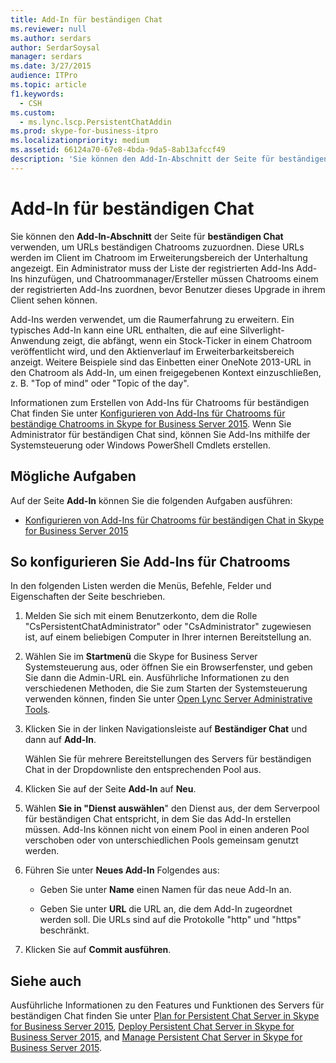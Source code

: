 ```yaml
---
title: Add-In für beständigen Chat
ms.reviewer: null
ms.author: serdars
author: SerdarSoysal
manager: serdars
ms.date: 3/27/2015
audience: ITPro
ms.topic: article
f1.keywords:
  - CSH
ms.custom:
  - ms.lync.lscp.PersistentChatAddin
ms.prod: skype-for-business-itpro
ms.localizationpriority: medium
ms.assetid: 66124a70-67e8-4bda-9da5-8ab13afccf49
description: 'Sie können den Add-In-Abschnitt der Seite für beständigen Chat verwenden, um URLs beständigen Chatrooms zuzuordnen. Diese URLs werden im Client im Chatroom im Erweiterungsbereich der Unterhaltung angezeigt. Ein Administrator muss der Liste der registrierten Add-Ins Add-Ins hinzufügen, und Chatroommanager/Ersteller müssen Chatrooms einem der registrierten Add-Ins zuordnen, bevor Benutzer dieses Upgrade in ihrem Client sehen können.'
---
```


# <a name="persistent-chat-add-in"></a>Add-In für beständigen Chat

Sie können den **Add-In-Abschnitt** der Seite für **beständigen Chat** verwenden, um URLs beständigen Chatrooms zuzuordnen. Diese URLs werden im Client im Chatroom im Erweiterungsbereich der Unterhaltung angezeigt. Ein Administrator muss der Liste der registrierten Add-Ins Add-Ins hinzufügen, und Chatroommanager/Ersteller müssen Chatrooms einem der registrierten Add-Ins zuordnen, bevor Benutzer dieses Upgrade in ihrem Client sehen können.

Add-Ins werden verwendet, um die Raumerfahrung zu erweitern. Ein typisches Add-In kann eine URL enthalten, die auf eine Silverlight-Anwendung zeigt, die abfängt, wenn ein Stock-Ticker in einem Chatroom veröffentlicht wird, und den Aktienverlauf im Erweiterbarkeitsbereich anzeigt. Weitere Beispiele sind das Einbetten einer OneNote 2013-URL in den Chatroom als Add-In, um einen freigegebenen Kontext einzuschließen, z. B. "Top of mind" oder "Topic of the day".

Informationen zum Erstellen von Add-Ins für Chatrooms für beständigen Chat finden Sie unter [Konfigurieren von Add-Ins für Chatrooms für beständige Chatrooms in Skype for Business Server 2015](../../manage/persistent-chat/configure-add-ins.md). Wenn Sie Administrator für beständigen Chat sind, können Sie Add-Ins mithilfe der Systemsteuerung oder Windows PowerShell Cmdlets erstellen.

## <a name="tasks-that-you-can-perform"></a>Mögliche Aufgaben

Auf der Seite **Add-In** können Sie die folgenden Aufgaben ausführen:

- [Konfigurieren von Add-Ins für Chatrooms für beständigen Chat in Skype for Business Server 2015](../../manage/persistent-chat/configure-add-ins.md)

## <a name="to-configure-add-ins-for-chat-rooms"></a>So konfigurieren Sie Add-Ins für Chatrooms

In den folgenden Listen werden die Menüs, Befehle, Felder und Eigenschaften der Seite beschrieben.

1. Melden Sie sich mit einem Benutzerkonto, dem die Rolle "CsPersistentChatAdministrator" oder "CsAdministrator" zugewiesen ist, auf einem beliebigen Computer in Ihrer internen Bereitstellung an.

2. Wählen Sie im **Startmenü** die Skype for Business Server Systemsteuerung aus, oder öffnen Sie ein Browserfenster, und geben Sie dann die Admin-URL ein. Ausführliche Informationen zu den verschiedenen Methoden, die Sie zum Starten der Systemsteuerung verwenden können, finden Sie unter [Open Lync Server Administrative Tools](/previous-versions/office/lync-server-2013/lync-server-2013-open-lync-server-administrative-tools).

3. Klicken Sie in der linken Navigationsleiste auf **Beständiger Chat** und dann auf **Add-In**.

    Wählen Sie für mehrere Bereitstellungen des Servers für beständigen Chat in der Dropdownliste den entsprechenden Pool aus.

4. Klicken Sie auf der Seite **Add-In** auf **Neu**.

5. Wählen **Sie in "Dienst auswählen**" den Dienst aus, der dem Serverpool für beständigen Chat entspricht, in dem Sie das Add-In erstellen müssen. Add-Ins können nicht von einem Pool in einen anderen Pool verschoben oder von unterschiedlichen Pools gemeinsam genutzt werden.

6. Führen Sie unter **Neues Add-In** Folgendes aus:

   - Geben Sie unter **Name** einen Namen für das neue Add-In an.

   - Geben Sie unter **URL** die URL an, die dem Add-In zugeordnet werden soll. Die URLs sind auf die Protokolle "http" und "https" beschränkt.

7. Klicken Sie auf **Commit ausführen**.

## <a name="see-also"></a>Siehe auch

Ausführliche Informationen zu den Features und Funktionen des Servers für beständigen Chat finden Sie unter [Plan for Persistent Chat Server in Skype for Business Server 2015](../../plan-your-deployment/persistent-chat-server/persistent-chat-server.md), [Deploy Persistent Chat Server in Skype for Business Server 2015](../../deploy/deploy-persistent-chat-server/deploy-persistent-chat-server.md), and [Manage Persistent Chat Server in Skype for Business Server 2015](../../manage/persistent-chat/persistent-chat.md).